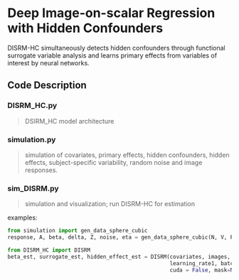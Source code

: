 # **Deep Image-on-scalar Regression with Hidden Confounders**

DISRM-HC simultaneously detects hidden confounders through functional surrogate variable analysis and learns primary effects from variables of interest by neural networks.

## Code Description
### DISRM_HC.py
> DSIRM_HC model architecture
### simulation.py
> simulation of covariates, primary effects, hidden confounders, hidden effects, subject-specific variability, random noise and image responses.

### sim_DISRM.py
> simulation and visualization; run DISRM-HC for estimation
>
examples:
```python
from simulation import gen_data_sphere_cubic
response, A, beta, delta, Z, noise, eta = gen_data_sphere_cubic(N, V, P, Q, corr = 1, scale = 0.5, orthogonal=True)
```
```python
from DISRM_HC import DISRM
beta_est, surrogate_est, hidden_effect_est = DISRM(covariates, images, images_sm, img_shape, q,
                                                   learning_rate1, batch_size1, epochs1,
                                                   cuda = False, mask=None, threshold = None)
```
